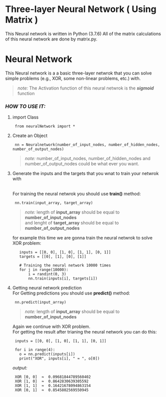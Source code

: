 # Three-layer Neural Network ( Using Matrix )
This Neural network is written in Python (3.7.6)
All of the matrix calculations of this neural network are done by matrix.py.

# **Neural Network**

This Neural network is a a basic three-layer netwrok that you can solve simple problems (e.g., XOR, some non-linear problems, etc.) with.
> *note:* The Activation function of this neural netwrok is the ***sigmoid*** function 
### *HOW TO USE IT:*
1. import Class
      
        from neuralNetwork import *
        
        
2. Create an Object

        nn = Neuralnetwork(number_of_input_nodes, number_of_hidden_nodes, number_of_output_nodes)

    > *note:* number_of_input_nodes, number_of_hidden_nodes and number_of_output_nodes could be what ever you want.
    
    
3. Generate the inputs and the targets that you wnat to train your netwrok with

    <br>For training the neural netwrok you should use **train()** method: 
          
        nn.train(input_array, target_array)

    > *note:* length of **input_array** should be equal to **number_of_input_nodes** <br>
    >    and lenght of **target_array** should be equal to **number_of_output_nodes**

    for example this time we are gonna train the neural netwrok to solve XOR problem:
    
          inputs = [[0, 0], [1, 0], [1, 1], [0, 1]]
          targets = [[0], [1], [0], [1]]

          # Training the neural network 10000 times
          for j in range(10000):
              i = randint(0, 3)
              nn.train(inputs[i], targets[i])

4. Getting neural network prediction
    <br>For Getting predictions you should use **predict()** method:

        nn.predict(input_array)

    > *note:* length of **input_array** should be equal to **number_of_input_nodes**

    Again we continue with XOR problem.<br>
    For getting the result after trianing the neural network you can do this:
    
        inputs = [[0, 0], [1, 0], [1, 1], [0, 1]]

        for i in range(4):
          o = nn.predict(inputs[i])
          print("XOR", inputs[i], " ≈ ", o[0])

    *output:*
    
        XOR [0, 0]  ≈  0.09681844789560402
        XOR [1, 0]  ≈  0.8642830639305592
        XOR [1, 1]  ≈  0.16421678094863154
        XOR [0, 1]  ≈  0.8545802569550945

  

